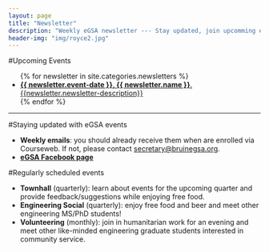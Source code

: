 ```yaml
---
layout: page
title: "Newsletter"
description: "Weekly eGSA newsletter --- Stay updated, join upcomming events."
header-img: "img/royce2.jpg"
---
```

#Upcoming Events
<ul>
{% for newsletter in site.categories.newsletters %}
<li>
	<a href="{{ newsletter.url | prepend: site.baseurl }}">
    	<span class="post-title text-left"><b>{{ newsletter.event-date }}, {{ newsletter.name }}</b>. {{newsletter.newsletter-description}}</span>
	</a>
</li>
{% endfor %}
</ul>
<hr>

#Staying updated with eGSA events
* <b>Weekly emails</b>: you should already receive them when are enrolled via Courseweb. If not, please contact secretary@bruinegsa.org.
* <a href="https://www.facebook.com/UCLA.eGSA?fref=ts" ><b>eGSA Facebook page</b></a>

#Regularly scheduled events
* <b>Townhall</b> (quarterly): learn about events for the upcoming quarter and provide feedback/suggestions while enjoying free food.
* <b>Engineering Social</b> (quarterly): enjoy free food and beer and meet other engineering MS/PhD students!
* <b>Volunteering</b> (monthly): join in humanitarian work for an evening and meet other like-minded engineering graduate students interested in community service.

